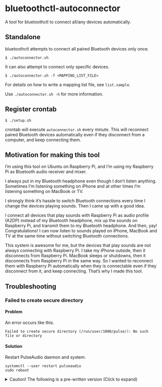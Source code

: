 # bluetoothctl-autoconnector
A tool for bluetoothctl to connect all/any devices automatically.

## Standalone
bluetoothctl attempts to connect all paired Bluetooth devices only once.
```shell
$ ./autoconnector.sh
```

It can also attempt to connect only specific devices.
```shell
$ ./autoconnector.sh -f <MAPPING_LIST_FILE>
```
For details on how to write a mapping list file, see `list.sample`.

Use `./autoconnector.sh -h` for more information.

## Register crontab
```shell
$ ./setup.sh
```
crontab will execute `autoconnector.sh` every minute. This will reconnect paired Bluetooth devices automatically even if they disconnect from a computer, and keep connecting them.

## Motivation for making this tool
I’m using this tool on Ubuntu on Raspberry Pi, and I’m using my Raspberry Pi as Bluetooth audio receiver and mixer.

I always put in my Bluetooth headphone even though I don’t listen anything. Sometimes I’m listening something on iPhone and at other times I’m listening something on MacBook or TV.

I strongly think it’s hassle to switch Bluetooth connections every time I change the devices playing sounds. Then I came up with a good idea.

I connect all devices that play sounds with Raspberry Pi as audio profile (A2DP) instead of my Bluetooth headphone, mix up the sounds on Raspberry Pi, and transmit them to my Bluetooth headphone. And then, yay! Congratulations! I can now listen to sounds played on iPhone, MacBook and TV at the same time without switching Bluetooth connections.

This system is awesome for me, but the devices that play sounds are not always connecting with Raspberry Pi. I take my iPhone outside, then it disconnects from Raspberry Pi. MacBook sleeps or shutdowns, then it disconnects from Raspberry Pi in the same way. So I wanted to reconnect them with Raspberry Pi automatically when they is connectable even if they disconnect from it, and keep connecting. That’s why I made this tool.

## Troubleshooting
### Failed to create secure directory
#### Problem
An error occurs like this.
```
Failed to create secure directory (/run/user/1000/pulse/): No such file or directory
```

#### Solution
Restart PulseAudio daemon and system.
```shell
systemctl --user restart pulseaudio
sudo reboot
```










<details>
<summary>Caution! The following is a pre-written version (Click to expand)</summary>

## Installation
TBA

## Usage
### Create an alias file
At first, you need to create an alias file called `~/.marlin_aliases`, and add your Bluetooth device address and device alias paired like this:

```shell
# ~/.marlin_aliases

XX:XX:XX:XX:XX:XX iPhone
YY:YY:YY:YY:YY:YY MacBook
ZZ:ZZ:ZZ:ZZ:ZZ:ZZ Oculus Quest
```

A portion of alias can be set whatever you like so that you can be easy to understand what device is later.

### Register
This subcommand pairs your Bluetooth device to your Linux device.

```shell
marlin register iPhone
```

Your iPhone should be paired to your Linux device like Raspberry Pi after performing the command above.

### Connect
This subcommand connects your Bluetooth device with your Linux device.

```shell
marlin connect iPhone
```

Your iPhone should be connected to your Linux device.

The `connect` subcommand is not a marlin's one, but in that case, it is passed to `bluetoothctl` command as is. For the same reason, you can also use `disconnect`, `remove`, etc.

For details on the command list of `bluetoothctl`, refer to [here (for English readers)](https://www.makeuseof.com/manage-bluetooth-linux-with-bluetoothctl/) or [here (for Japanese readers)](https://zenn.dev/noraworld/articles/bluetoothctl-commands).

### List
This subcommand shows all the devices you paired.

```shell
marlin list
```

### Alias
This subcommand shows all the aliases you set in `~/.marlin_aliases`.

```shell
marlin alias
```

### Info
This subcommand shows a specific device's information.

```shell
marlin info iPhone
```

### Others
There are more it can do for you. To see all the usages, use the `--help` option.

```shell
marlin --help
```
</details>
